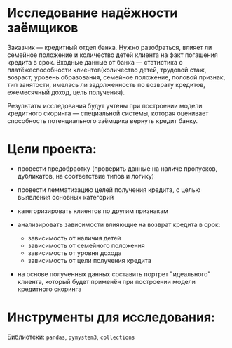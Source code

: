 # Исследование надёжности заёмщиков
 
Заказчик — кредитный отдел банка. Нужно разобраться, влияет ли семейное положение и количество детей клиента на факт погашения кредита в срок. Входные данные от банка — статистика о платёжеспособности клиентов(количество детей, трудовой стаж, возраст, уровень образования, семейное положение, половой признак, тип занятости, имелась ли задолженность по возврату кредитов, ежемесячный доход, цель получения).

Результаты исследования будут учтены при построении модели кредитного скоринга — специальной системы, которая оценивает способность потенциального заёмщика вернуть кредит банку.

# Цели проекта:

- провести предобраотку (проверить данные на наличе пропусков, дубликатов, на соответствие типов и логику)

- провести лемматизацию целей получения кредита, с целью выявления основных категорий

- категоризировать клиентов по другим признакам

- анализировать зависимости влияющие на возврат кредита в срок:
	- зависимость от наличия детей
	- зависимость от семейного положения
	- зависимость от уровня дохода
	- зависимость от цели получения кредита

- на основе полученных данных составить портрет "идеального" клиента, который будет применён при построении модели кредитного скоринга


# Инструменты для исследования:

Библиотеки: `pandas`, `pymystem3`, `collections`
